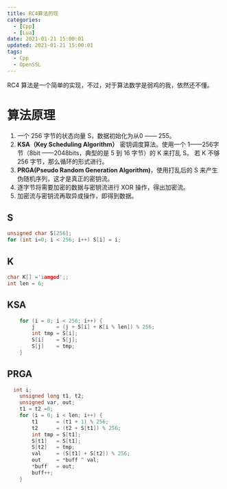 ```yaml
---
title: RC4算法的现
categories:
  - [Cpp]
  - [Lua]
date: 2021-01-21 15:00:01
updated: 2021-01-21 15:00:01
tags:
  - Cpp
  - OpenSSL
---
```


RC4 算法是一个简单的实现，不过，对于算法数学是弱鸡的我，依然还不懂。

<!--more-->

# 算法原理

1. 一个 256 字节的状态向量 S，数据初始化为从0 —— 255。
2. **KSA（Key Scheduling Algorithm）** 密钥调度算法。使用一个 1——256字节（8bit ——2048bits，典型的是 5 到 16 字节）的 K 来打乱 S。 若 K 不够 256 字节，那么循环的形式进行。
3. **PRGA(Pseudo Random Generation Algorithm)**，使用打乱后的 S 来产生伪随机序列，这才是真正的密钥流。
4. 逐字节将需要加密的数据与密钥流进行 XOR 操作，得出加密流。
5. 加密流与密钥流再取异或操作，即得到数据。

## S

```c
unsigned char S[256];
for (int i=0; i < 256; i++) S[i] = i;
```

## K

```c
char K[] ='iamgod';;
int len = 6;
```

## KSA

```c
    for (i = 0; i < 256; i++) {
        j       = (j + S[i] + K[i % len]) % 256;
        int tmp = S[i];
        S[i]    = S[j];
        S[j]    = tmp;
    }
```

## PRGA

```c
  int i;
	unsigned long t1, t2;
	unsigned var, out;
	t1 = t2 =0;
	for (i = 0; i < len; i++) {
        t1      = (t1 + 1) % 256;
        t2      = (t2 + S[t1]) % 256;
        int tmp = S[t1];
        S[t1]   = S[t1];
        S[t2]   = tmp;
        val     = (S[t1] + S[t2]) % 256;
        out     = *buff ^ val;
        *buff   = out;
        buff++;
    }
```
